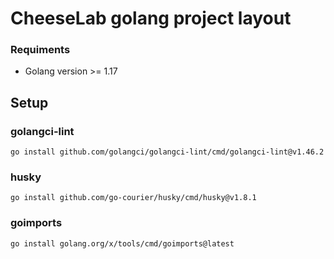 # CheeseLab golang project layout
### Requiments
- Golang version >= 1.17
## Setup
### golangci-lint
```
go install github.com/golangci/golangci-lint/cmd/golangci-lint@v1.46.2
```
### husky
```
go install github.com/go-courier/husky/cmd/husky@v1.8.1
```
### goimports
```
go install golang.org/x/tools/cmd/goimports@latest
```
